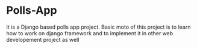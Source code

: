 # Polls-App
It is a Django based polls app project.
Basic moto of this project is to learn how to work on django framework and to implement it in other web developement project as well
